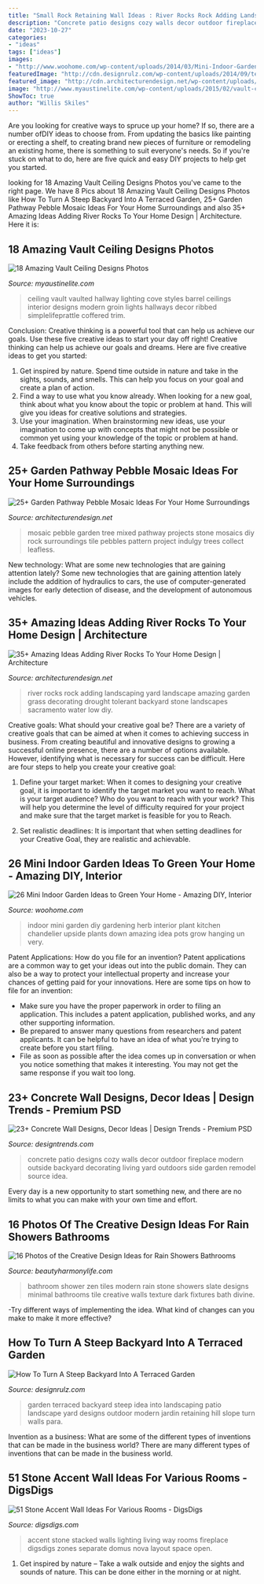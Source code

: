 ```yaml
---
title: "Small Rock Retaining Wall Ideas : River Rocks Rock Adding Landscaping Yard Landscape Amazing Garden Grass Decorating Drought Tolerant Backyard Stone Landscapes Sacramento Water Low Diy"
description: "Concrete patio designs cozy walls decor outdoor fireplace modern outside backyard decorating living yard outdoors side garden remodel source idea"
date: "2023-10-27"
categories:
- "ideas"
tags: ["ideas"]
images:
- "http://www.woohome.com/wp-content/uploads/2014/03/Mini-Indoor-Gardening-26.jpg"
featuredImage: "http://cdn.designrulz.com/wp-content/uploads/2014/09/terraced-garden-designrulz-idea-16.jpg"
featured_image: "http://cdn.architecturendesign.net/wp-content/uploads/2015/06/AD-Add-River-Rocks-To-Home-11.jpg"
image: "http://www.myaustinelite.com/wp-content/uploads/2015/02/vault-ceilings-for-hallway-681x1024.jpg"
ShowToc: true
author: "Willis Skiles"
---
```



Are you looking for creative ways to spruce up your home? If so, there are a number ofDIY ideas to choose from. From updating the basics like painting or erecting a shelf, to creating brand new pieces of furniture or remodeling an existing home, there is something to suit everyone's needs. So if you're stuck on what to do, here are five quick and easy DIY projects to help get you started.

	

		
looking for 18 Amazing Vault Ceiling Designs Photos you've came to the right page. We have 8 Pics about 18 Amazing Vault Ceiling Designs Photos like How To Turn A Steep Backyard Into A Terraced Garden, 25+ Garden Pathway Pebble Mosaic Ideas For Your Home Surroundings and also 35+ Amazing Ideas Adding River Rocks To Your Home Design | Architecture. Here it is:
		
    
## 18 Amazing Vault Ceiling Designs Photos

<img loading=lazy src="http://www.myaustinelite.com/wp-content/uploads/2015/02/vault-ceilings-for-hallway-681x1024.jpg" onerror="this.onerror=null;this.src='https://tse3.mm.bing.net/th?id=OIP.0pJz6kXITiwRgdq_HqcczwHaLI&amp;pid=15.1';" alt="18 Amazing Vault Ceiling Designs Photos">

_Source: myaustinelite.com_

>ceiling vault vaulted hallway lighting cove styles barrel ceilings interior designs modern groin lights hallways decor ribbed simplelifeprattle coffered trim. 

	

Conclusion: Creative thinking is a powerful tool that can help us achieve our goals. Use these five creative ideas to start your day off right!
Creative thinking can help us achieve our goals and dreams. Here are five creative ideas to get you started: 
1. Get inspired by nature. Spend time outside in nature and take in the sights, sounds, and smells. This can help you focus on your goal and create a plan of action. 
2. Find a way to use what you know already. When looking for a new goal, think about what you know about the topic or problem at hand. This will give you ideas for creative solutions and strategies. 
3. Use your imagination. When brainstorming new ideas, use your imagination to come up with concepts that might not be possible or common yet using your knowledge of the topic or problem at hand. 
4. Take feedback from others before starting anything new.

    
## 25+ Garden Pathway Pebble Mosaic Ideas For Your Home Surroundings

<img loading=lazy src="http://cdn.architecturendesign.net/wp-content/uploads/2016/04/AD-Garden-Pathway-Pebble-Mosaic-Ideas-For-Your-Home-29.jpg" onerror="this.onerror=null;this.src='https://tse2.mm.bing.net/th?id=OIP.vdB9CNQZWEWDu8ey18-bQwHaOH&amp;pid=15.1';" alt="25+ Garden Pathway Pebble Mosaic Ideas For Your Home Surroundings">

_Source: architecturendesign.net_

>mosaic pebble garden tree mixed pathway projects stone mosaics diy rock surroundings tile pebbles pattern project indulgy trees collect leafless. 

	

New technology: What are some new technologies that are gaining attention lately?
Some new technologies that are gaining attention lately include the addition of hydraulics to cars, the use of computer-generated images for early detection of disease, and the development of autonomous vehicles.

    
## 35+ Amazing Ideas Adding River Rocks To Your Home Design | Architecture

<img loading=lazy src="http://cdn.architecturendesign.net/wp-content/uploads/2015/06/AD-Add-River-Rocks-To-Home-11.jpg" onerror="this.onerror=null;this.src='https://tse2.mm.bing.net/th?id=OIP.zNUFlzA7H2TjP0mNPsOXOAHaLG&amp;pid=15.1';" alt="35+ Amazing Ideas Adding River Rocks To Your Home Design | Architecture">

_Source: architecturendesign.net_

>river rocks rock adding landscaping yard landscape amazing garden grass decorating drought tolerant backyard stone landscapes sacramento water low diy. 

	

Creative goals: What should your creative goal be?
There are a variety of creative goals that can be aimed at when it comes to achieving success in business. From creating beautiful and innovative designs to growing a successful online presence, there are a number of options available. However, identifying what is necessary for success can be difficult. Here are four steps to help you create your creative goal:
1. Define your target market: When it comes to designing your creative goal, it is important to identify the target market you want to reach. What is your target audience? Who do you want to reach with your work? This will help you determine the level of difficulty required for your project and make sure that the target market is feasible for you to Reach.

2. Set realistic deadlines: It is important that when setting deadlines for your Creative Goal, they are realistic and achievable.

    
## 26 Mini Indoor Garden Ideas To Green Your Home - Amazing DIY, Interior

<img loading=lazy src="http://www.woohome.com/wp-content/uploads/2014/03/Mini-Indoor-Gardening-26.jpg" onerror="this.onerror=null;this.src='https://tse1.mm.bing.net/th?id=OIP.w-B-pDD9y9qYrcVnrGWyiQHaTA&amp;pid=15.1';" alt="26 Mini Indoor Garden Ideas to Green Your Home - Amazing DIY, Interior">

_Source: woohome.com_

>indoor mini garden diy gardening herb interior plant kitchen chandelier upside plants down amazing idea pots grow hanging un very. 

	

Patent Applications: How do you file for an invention?
Patent applications are a common way to get your ideas out into the public domain. They can also be a way to protect your intellectual property and increase your chances of getting paid for your innovations. Here are some tips on how to file for an invention: 
- Make sure you have the proper paperwork in order to filing an application. This includes a patent application, published works, and any other supporting information. 
- Be prepared to answer many questions from researchers and patent applicants. It can be helpful to have an idea of what you're trying to create before you start filing. 
- File as soon as possible after the idea comes up in conversation or when you notice something that makes it interesting. You may not get the same response if you wait too long.

    
## 23+ Concrete Wall Designs, Decor Ideas | Design Trends - Premium PSD

<img loading=lazy src="https://images.designtrends.com/wp-content/uploads/2016/03/21110335/Cozy-Patio-Concrete-Wall.jpeg" onerror="this.onerror=null;this.src='https://tse1.mm.bing.net/th?id=OIP.A515RlTHqqZHNI_WF7hOCwHaLG&amp;pid=15.1';" alt="23+ Concrete Wall Designs, Decor Ideas | Design Trends - Premium PSD">

_Source: designtrends.com_

>concrete patio designs cozy walls decor outdoor fireplace modern outside backyard decorating living yard outdoors side garden remodel source idea. 

	

Every day is a new opportunity to start something new, and there are no limits to what you can make with your own time and effort.

    
## 16 Photos Of The Creative Design Ideas For Rain Showers Bathrooms

<img loading=lazy src="https://beautyharmonylife.com/wp-content/uploads/2013/09/thumbs_351076_0_8-5120-modern-bathroom.jpg" onerror="this.onerror=null;this.src='https://tse1.mm.bing.net/th?id=OIP.6s2HOfAKOXr0unBbPyaw5gHaLJ&amp;pid=15.1';" alt="16 Photos of the Creative Design Ideas for Rain Showers Bathrooms">

_Source: beautyharmonylife.com_

>bathroom shower zen tiles modern rain stone showers slate designs minimal bathrooms tile creative walls texture dark fixtures bath divine. 

	

-Try different ways of implementing the idea. What kind of changes can you make to make it more effective? 

    
## How To Turn A Steep Backyard Into A Terraced Garden

<img loading=lazy src="http://cdn.designrulz.com/wp-content/uploads/2014/09/terraced-garden-designrulz-idea-16.jpg" onerror="this.onerror=null;this.src='https://tse1.mm.bing.net/th?id=OIP.QdvZh9n5-Box1yB5LVdC8gHaKB&amp;pid=15.1';" alt="How To Turn A Steep Backyard Into A Terraced Garden">

_Source: designrulz.com_

>garden terraced backyard steep idea into landscaping patio landscape yard designs outdoor modern jardin retaining hill slope turn walls para. 

	

Invention as a business: What are some of the different types of inventions that can be made in the business world?
There are many different types of inventions that can be made in the business world.

    
## 51 Stone Accent Wall Ideas For Various Rooms - DigsDigs

<img loading=lazy src="https://www.digsdigs.com/photos/2016/08/26-dark-stacked-slate-with-the-inset-fireplace-and-well-placed-accent-lighting.jpg" onerror="this.onerror=null;this.src='https://tse2.mm.bing.net/th?id=OIP.VELEYkHrYX2mPRJtDTFCYQHaJ4&amp;pid=15.1';" alt="51 Stone Accent Wall Ideas For Various Rooms - DigsDigs">

_Source: digsdigs.com_

>accent stone stacked walls lighting living way rooms fireplace digsdigs zones separate domus nova layout space open. 

	

1. Get inspired by nature – Take a walk outside and enjoy the sights and sounds of nature. This can be done either in the morning or at night.

